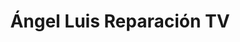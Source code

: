 ---
title: "Ángel Luis Reparación TV"
url: /vitigudino/angel-luis-reparacion-tv/
shop: Elektronik
---